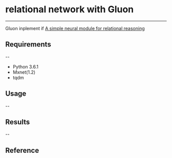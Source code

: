 # relational network with Gluon

---

Gluon inplement if [A simple neural module for relational reasoning](https://arxiv.org/abs/1706.01427)


## Requirements
--
- Python 3.6.1
- Mxnet(1.2)
- tqdm


## Usage
--

## Results
--

## Reference
